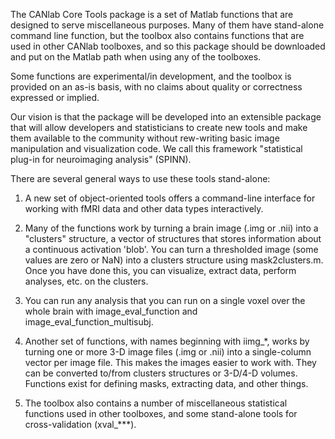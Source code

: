 The CANlab Core Tools package is a set of Matlab functions that are designed to serve miscellaneous purposes. Many of them have stand-alone command line function, but the toolbox also contains functions that are used in other CANlab toolboxes, and so this package should be downloaded and put on the Matlab path when using any of the toolboxes.

Some functions are experimental/in development, and the toolbox is provided on an as-is basis, with no claims about quality or correctness expressed or implied.

Our vision is that the package will be developed into an extensible package that will allow developers and statisticians to create new tools and make them available to the community without rew-writing basic image manipulation and visualization code. We call this framework "statistical plug-in for neuroimaging analysis" (SPINN).

There are several general ways to use these tools stand-alone:

1) A new set of object-oriented tools offers a command-line interface for working with fMRI data and other data types interactively. 

2) Many of the functions work by turning a brain image (.img or .nii) into a "clusters" structure, a vector of structures that stores information about a continuous activation 'blob'. You can turn a thresholded image (some values are zero or NaN) into a clusters structure using mask2clusters.m.  Once you have done this, you can visualize, extract data, perform analyses, etc. on the clusters.

3) You can run any analysis that you can run on a single voxel over the whole brain with image_eval_function and image_eval_function_multisubj.

4) Another set of functions, with names beginning with iimg_*, works by turning one or more 3-D image files (.img or .nii) into a single-column vector per image file. This makes the images easier to work with. They can be converted to/from clusters structures or 3-D/4-D volumes. Functions exist for defining masks, extracting data, and other things.

5) The toolbox also contains a number of miscellaneous statistical functions used in other toolboxes, and some stand-alone tools for cross-validation (xval_***).
